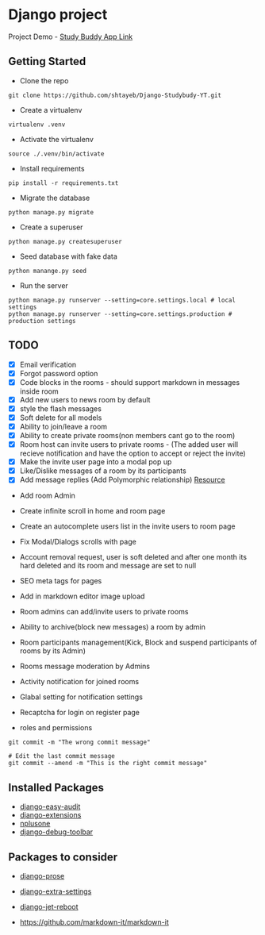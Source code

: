 # Django project
Project Demo - [Study Buddy App Link](https://study-buddy-app.up.railway.app/)

## Getting Started

- Clone the repo

```shell
git clone https://github.com/shtayeb/Django-Studybudy-YT.git
```

- Create a virtualenv

```shell
virtualenv .venv
```

- Activate the virtualenv

```shell
source ./.venv/bin/activate
```

- Install requirements

```shell
pip install -r requirements.txt
```

- Migrate the database

```shell
python manage.py migrate
```

- Create a superuser

```shell
python manage.py createsuperuser
```

- Seed database with fake data 

```shell
python manange.py seed
```

- Run the server

```shell
python manage.py runserver --setting=core.settings.local # local settings
python manage.py runserver --setting=core.settings.production # production settings
```

## TODO

- [x] Email verification
- [x] Forgot password option
- [x] Code blocks in the rooms - should support markdown in messages inside room
- [x] Add new users to news room by default
- [x] style the flash messages
- [x] Soft delete for all models
- [x] Ability to join/leave a room
- [x] Ability to create private rooms(non members cant go to the room)
- [x] Room host can invite users to private rooms - (The added user will recieve notification and have the option to accept or reject the invite)
- [x] Make the invite user page into a modal pop up
- [x] Like/Dislike messages of a room by its participants
- [x] Add message replies (Add Polymorphic relationship) [Resource](https://forum.djangoproject.com/t/get-all-children-of-self-referencing-django-model-in-nested-hierarchy/16761)

- Add room Admin

- Create infinite scroll in home and room page
- Create an autocomplete users list in the invite users to room page
- Fix Modal/Dialogs scrolls with page

- Account removal request, user is soft deleted and after one month its hard deleted and its room and message are set to null
- SEO meta tags for pages
- Add in markdown editor image upload

- Room admins can add/invite users to private rooms
- Ability to archive(block new messages) a room by admin
- Room participants management(Kick, Block and suspend participants of rooms by its Admin)
- Rooms message moderation by Admins

- Activity notification for joined rooms
- Glabal setting for notification settings
- Recaptcha for login on register page
- roles and permissions


```shell
git commit -m "The wrong commit message"

# Edit the last commit message
git commit --amend -m "This is the right commit message"
```


## Installed Packages
- [django-easy-audit](https://github.com/soynatan/django-easy-audit)
- [django-extensions](https://github.com/django-extensions/django-extensions)
- [nplusone](https://github.com/jmcarp/nplusone)
- [django-debug-toolbar](https://)

## Packages to consider
- [django-prose](https://github.com/withlogicco/django-prose)
- [django-extra-settings](https://github.com/fabiocaccamo/django-extra-settings)
- [django-jet-reboot](https://github.com/assem-ch/django-jet-reboot)

- https://github.com/markdown-it/markdown-it